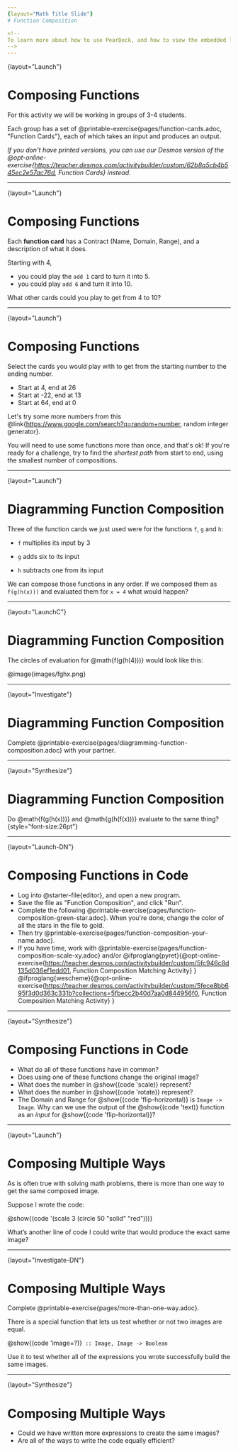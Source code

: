 ```yaml
---
{layout="Math Title Slide"}
# Function Composition

<!--
To learn more about how to use PearDeck, and how to view the embedded links on these slides without going into present mode visit https://help.peardeck.com/en
-->
---
```

{layout="Launch"}
# Composing Functions 

For this activity we will be working in groups of 3-4 students.

Each group has a set of @printable-exercise{pages/function-cards.adoc, "Function Cards"}, each of which takes an input and produces an output. 

_If you don't have printed versions, you can use our Desmos version of the @opt-online-exercise{https://teacher.desmos.com/activitybuilder/custom/62b8a5cb4b545ec2e57ac76d, Function Cards} instead._

---
{layout="Launch"}
# Composing Functions

Each __function card__ has a Contract (Name, Domain, Range), and a description of what it does. 

Starting with 4, 
- you could play the `add 1` card to turn it into 5.
- you could play `add 6` and turn it into 10.

What other cards could you play to get from 4 to 10? 
 
---
{layout="Launch"}
# Composing Functions

Select the cards you would play with to get from the starting number to the ending number. 
- Start at 4, end at 26
- Start at -22, end at 13
- Start at 64, end at 0

Let's try some more numbers from this @link{https://www.google.com/search?q=random+number, random integer generator}.

You will need to use some functions more than once, and that's ok! If you're ready for a challenge, try to find the _shortest path_ from start to end, using the smallest number of compositions.

---
{layout="Launch"}
# Diagramming Function Composition

Three of the function cards we just used were for the functions `f`, `g` and `h`:

* `f` multiplies its input by 3

* `g` adds six to its input

* `h` subtracts one from its input

We can compose those functions in any order. If we composed them as `f(g(h(x)))` and evaluated them for `x = 4` what would happen?

---
{layout="LaunchC"}
# Diagramming Function Composition

The circles of evaluation for @math{f(g(h(4)))} would look like this:

@image{images/fghx.png}
 
---
{layout="Investigate"}
# Diagramming Function Composition

Complete @printable-exercise{pages/diagramming-function-composition.adoc} with your partner.

---
{layout="Synthesize"}
# Diagramming Function Composition

Do @math{f(g(h(x)))} and @math{g(h(f(x)))} evaluate to the same thing? {style="font-size:26pt"}

<!--
Why not? _order matters!_
-->

---
{layout="Launch-DN"}
# Composing Functions in Code 

- Log into @starter-file{editor}, and open a new program.
- Save the file as "Function Composition", and click "Run".
- Complete the following @printable-exercise{pages/function-composition-green-star.adoc}. When you're done, change the color of all the stars in the file to gold. 
- Then try @printable-exercise{pages/function-composition-your-name.adoc}.
- If you have time, work with @printable-exercise{pages/function-composition-scale-xy.adoc} and/or
@ifproglang{pyret}{@opt-online-exercise{https://teacher.desmos.com/activitybuilder/custom/5fc946c8d135d036ef1edd01, Function Composition Matching Activity}
}
@ifproglang{wescheme}{@opt-online-exercise{https://teacher.desmos.com/activitybuilder/custom/5fece8bb695f3d0d363c331b?collections=5fbecc2b40d7aa0d844956f0, Function Composition Matching Activity}
}

<!--
While students are exploring, be available for support but encourage student discussion to solve problems. Many student questions can be addressed with these responses:

Did you try drawing the Circle of Evaluation first? 
Did you check the contract? 
Have you pressed the Run button to save your Definitions changes?

Encourage students to practice writing comments in the code to describe what is being produced, using @ifproglang{wescheme}{`;`} @ifproglang{pyret}{`#`} at the beginning of the line.
-->


---
{layout="Synthesize"}
# Composing Functions in Code

- What do all of these functions have in common?
- Does using one of these functions change the original image?
- What does the number in @show{(code 'scale)} represent?
- What does the number in @show{(code 'rotate)} represent?
- The Domain and Range for @show{(code 'flip-horizontal)} is `Image -> Image`.  Why can we use the output of the @show{(code 'text)} function as an _input_ for @show{(code 'flip-horizontal)}?

<!-- 
Fun with Images!
Now that students have learned how to use all of these image-composing functions, you may want to give them a chance to create a design of their own, tasking them with using at least 4 functions to create an image of their choosing.

Our @lesson-link{flags/} also dives deeper into image composition.
-->

---
{layout="Launch"}
# Composing Multiple Ways 

As is often true with solving math problems, there is more than one way to get the same composed image.

Suppose I wrote the code: 

@show{(code '(scale 3 (circle 50 "solid" "red")))}

What’s another line of code I could write that would produce the exact same image?
    
<!-- 
@show{(code '(circle 150 "solid" "red"))}
-->

---
{layout="Investigate-DN"}
# Composing Multiple Ways 

Complete @printable-exercise{pages/more-than-one-way.adoc}.

There is a special function that lets us test whether or not two images are equal.

@show{(code 'image=?)}` :: Image, Image -> Boolean`

Use it to test whether all of the expressions you wrote successfully build the same images.

---
{layout="Synthesize"}
# Composing Multiple Ways 

- Could we have written more expressions to create the same images?
- Are all of the ways to write the code equally efficient?
